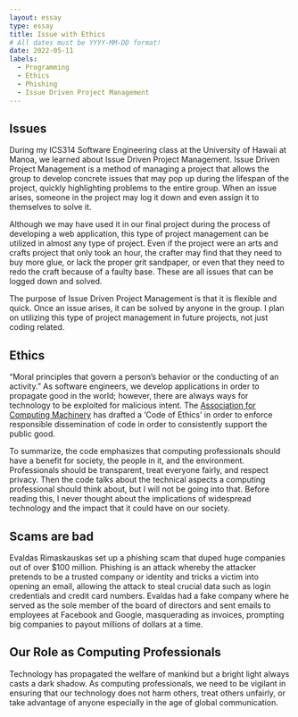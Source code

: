 ```yaml
---
layout: essay
type: essay
title: Issue with Ethics
# All dates must be YYYY-MM-DD format!
date: 2022-05-11
labels:
  - Programming
  - Ethics
  - Phishing
  - Issue Driven Project Management
---
```


## Issues

During my ICS314 Software Engineering class at the University of Hawaii at Manoa, we learned about Issue Driven Project Management. Issue Driven Project Management is a method of managing a project that allows the group to develop concrete issues that may pop up during the lifespan of the project, quickly highlighting problems to the entire group. When an issue arises, someone in the project may log it down and even assign it to themselves to solve it.

Although we may have used it in our final project during the process of developing a web application, this type of project management can be utilized in almost any type of project. Even if the project were an arts and crafts project that only took an hour, the crafter may find that they need to buy more glue, or lack the proper grit sandpaper, or even that they need to redo the craft because of a faulty base. These are all issues that can be logged down and solved. 

The purpose of Issue Driven Project Management is that it is flexible and quick. Once an issue arises, it can be solved by anyone in the group. I plan on utilizing this type of project management in future projects, not just coding related.

## Ethics

“Moral principles that govern a person’s behavior or the conducting of an activity.” As software engineers, we develop applications in order to propagate good in the world; however, there are always ways for technology to be exploited for malicious intent. The [Association for Computing Machinery](https://www.acm.org/code-of-ethics) has drafted a ‘Code of Ethics’ in order to enforce responsible dissemination of code in order to consistently support the public good.

To summarize, the code emphasizes that computing professionals should have a benefit for society, the people in it, and the environment. Professionals should be transparent, treat everyone fairly, and respect privacy. Then the code talks about the technical aspects a computing professional should think about, but I will not be going into that. Before reading this, I never thought about the implications of widespread technology and the impact that it could have on our society. 

## Scams are bad

Evaldas Rimaskauskas set up a phishing scam that duped huge companies out of over $100 million. Phishing is an attack whereby the attacker pretends to be a trusted company or identity and tricks a victim into opening an email, allowing the attack to steal crucial data such as login credentials and credit card numbers. Evaldas had a fake company where he served as the sole member of the board of directors and sent emails to employees at Facebook and Google, masquerading as invoices, prompting big companies to payout millions of dollars at a time.

## Our Role as Computing Professionals

Technology has propagated the welfare of mankind but a bright light always casts a dark shadow. As computing professionals, we need to be vigilant in ensuring that our technology does not harm others, treat others unfairly, or take advantage of anyone especially in the age of global communication.
